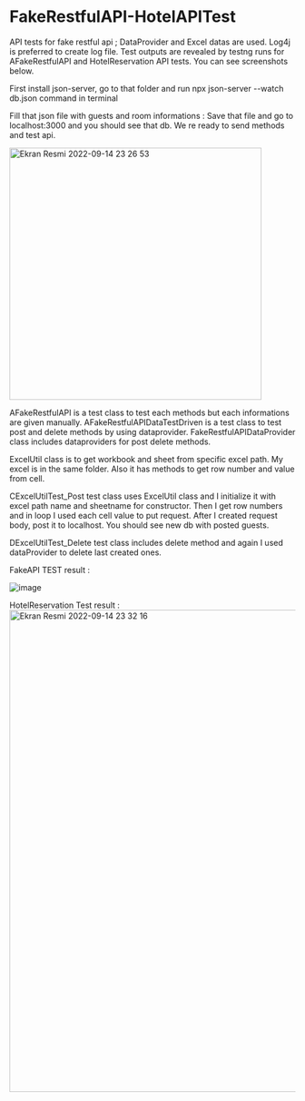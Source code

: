 # FakeRestfulAPI-HotelAPITest
API tests for fake restful api ; DataProvider and Excel datas are used.
Log4j is preferred to create log file.
Test outputs are revealed by testng runs for AFakeRestfulAPI and HotelReservation API tests. You can see screenshots below.

First install json-server, go to that folder and 
run npx json-server --watch db.json command in terminal

Fill that json file with guests and room informations :
Save that file and go to localhost:3000 and you should see that db.
We re ready to send methods and test api.

<img width="444" alt="Ekran Resmi 2022-09-14 23 26 53" src="https://user-images.githubusercontent.com/62858275/190255602-9cc8b678-59b3-4cbd-8917-a47bba0bf70c.png">

AFakeRestfulAPI is a test class to test each methods but each informations are given manually.
AFakeRestfulAPIDataTestDriven is a test class to test post and delete methods by using dataprovider. 
FakeRestfulAPIDataProvider class includes dataproviders for post delete methods.

ExcelUtil class is to get workbook and sheet from specific excel path. My excel is in the same folder.
Also it has methods to get row number and value from cell. 

CExcelUtilTest_Post test class uses ExcelUtil class and I initialize it with excel path name and sheetname for constructor. 
Then I get row numbers and in loop I used each cell value to put request. After I created request body, post it to localhost.
You should see new db with posted guests. 

DExcelUtilTest_Delete test class includes delete method and again I used dataProvider to delete last created ones.

FakeAPI TEST result :

![image](https://user-images.githubusercontent.com/62858275/190256506-ad898293-69f4-4883-8a2d-957eb6d78608.png)

HotelReservation Test result : 
<img width="849" alt="Ekran Resmi 2022-09-14 23 32 16" src="https://user-images.githubusercontent.com/62858275/190256589-60e402f7-0ba2-4fd9-b239-27326fddf960.png">
